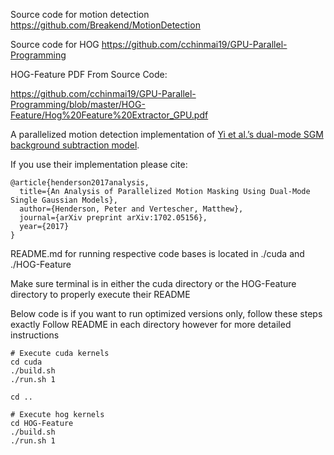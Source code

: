 Source code for motion detection https://github.com/Breakend/MotionDetection

Source code for HOG https://github.com/cchinmai19/GPU-Parallel-Programming

HOG-Feature PDF From Source Code:

https://github.com/cchinmai19/GPU-Parallel-Programming/blob/master/HOG-Feature/Hog%20Feature%20Extractor_GPU.pdf

A parallelized motion detection implementation of <a href="http://ieeexplore.ieee.org/document/6595847/">Yi et al.’s dual-mode SGM background subtraction model</a>. 

If you use their implementation please cite:

```
@article{henderson2017analysis,
  title={An Analysis of Parallelized Motion Masking Using Dual-Mode Single Gaussian Models},
  author={Henderson, Peter and Vertescher, Matthew},
  journal={arXiv preprint arXiv:1702.05156},
  year={2017}
}
```


README.md for running respective code bases is located in ./cuda and ./HOG-Feature

Make sure terminal is in either the cuda directory or the HOG-Feature directory to properly execute their README

Below code is if you want to run optimized versions only, follow these steps exactly
Follow README in each directory however for more detailed instructions
```
# Execute cuda kernels
cd cuda
./build.sh
./run.sh 1

cd ..

# Execute hog kernels
cd HOG-Feature
./build.sh
./run.sh 1
```